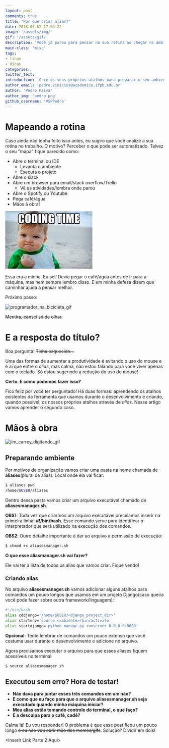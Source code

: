 ```yaml
---
layout: post
comments: true
title: "Por que criar alias?"
date: 2018-05-02 17:59:22
image: '/assets/img/'
gif: '/assets/gif/'
description: 'Você já parou para pensar na sua rotina ao chegar no ambiente de trabalho após ligar a máquina? Quais comandos sempre usa? Quais sistemas sempre abre?'
main-class: 'misc'
tags:
- linux
- dicas
categories:
twitter_text:
introduction: 'Crie os seus próprios atalhos para preparar o seu ambiente de trabalho e tenha a perfeita desculpa para encher o seu café enquanto a máquina os executa.'
author_email: 'pedro.vinicius@academico.ifpb.edu.br'
author: 'Pedro Paiva'
author_img: 'pedro.png'
github_username: 'VSPPedro'
---
```


# Mapeando a rotina

Caso ainda não tenha feito isso antes, eu sugiro que você analize a sua rotina no trabalho. O motivo? Perceber o que pode ser automatizado.
Talvez o seu "mapa" fique parecido como:
- Abre o terminal ou IDE
  - Levanta o ambiente
  - Executa o projeto
- Abre o slack
- Abre um browser para email/stack overflow/Trello
  - Vê as atividades/lembra onde parou
- Abre o Spotify ou Youtube
- Pega café/água
- Mãos à obra!

![imagem_coding_time][coding_time_meme]

Essa era a minha. Eu sei! Devia pegar o café/água antes de ir para a máquina, mas nem sempre lembro disso. E em minha defesa dizem que caminhar ajuda a pensar melhor.

Próximo passo:

![programador_na_bicicleta_gif](https://media1.tenor.com/images/7582f8bd7e7af8a03308a0f1492145bf/tenor.gif?itemid=7990692)

~~Mentira, cansei só de olhar.~~

# E a resposta do título?

Boa pergunta! ~~Tinha esquecido...~~

Uma das formas de aumentar a produtividade é evitando o uso do mouse e é aí que entre o *alias*, mas calma, não estou falando para você viver apenas com o teclado. Só estou sugerindo a redução do uso do mouse!  

**Certo. E como podemos fazer isso?**  

Fico feliz por você ter perguntado! Há duas formas: aprendendo os atalhos existentes da ferramenta que usamos durante o desenvolvimento e criando, quando possível, os nossos próprios atalhos através de *alias*. Nesse artigo vamos aprender o segundo caso.


# Mãos à obra

![jim_carrey_digitando_gif](https://media1.tenor.com/images/505ddb5e0b0e8c3e96b66e1469ef47c1/tenor.gif?itemid=4903969)

## Preparando ambiente

Por motivos de organização vamos criar uma pasta na home chamada de **aliases**(plural de alias). Local onde ela vai ficar:

``` bash
$ aliases pwd
/home/$USER/aliases
```

Dentro dessa pasta vamos criar um arquivo executável chamado de **aliasesmanager.sh**.

**OBS1**: Toda vez que criarmos um arquivo executável precisamos inserir na primeira linha: **#!/bin/bash**. Esse comando serve para identificar o interpretador que será utilizado na execução dos comandos.

**OBS2**: Outro detalhe importante é dar ao arquivo a permissão de execução:
``` bash
$ chmod +x aliasesmanager.sh
```

**O que esse aliasmanager.sh vai fazer?**

Ele vai ter a lista de todos os alias que vamos criar. Fique vendo!

### Criando alias

No arquivo **aliasesmanager.sh** vamos adicionar alguns atalhos para comandos um pouco longos que usamos em um projeto Django(caso queira você pode fazer sobre outra framework/linguagem):

``` bash
#!/bin/bash
alias cddjango='/home/$USER/<django_project_dir>'
alias startenv='source <ambiente>/bin/activate'
alias startdjango='python manage.py runserver 0.0.0.0:8000'
```

**Opcional**: Tente lembrar de comandos um pouco extenso que você costuma usar durante o desenvolvimento e adicione no arquivo.

Agora precisamos executar o arquivo para que esses aliases fiquem acessíveis no terminal:
``` bash
$ source aliasesmanager.sh
```  

## Executou sem erro? Hora de testar!

- **Não dava para juntar esses três comandos em um não?**
- **E como que eu faço para que o arquivo aliasesmanager.sh seja executado quando minha máquina iniciar?**
- **Meu alias estão tomando controle do terminal, o que faço?**
- **E a desculpa para o café, cadê?**

Calma lá! Eu vou responder! O problema é que esse post ficou um pouco longo ~~e eu não vou abrir mão dos memes/gifs~~. Solução? Dividir em dois!

<Inserir Link Parte 2 Aqui>


<!-- links -->
[coding_time_meme]:/assets/img/posts/hour_of_code.jpg
[bike]:https://media1.tenor.com/images/7582f8bd7e7af8a03308a0f1492145bf/tenor.gif?itemid=7990692
